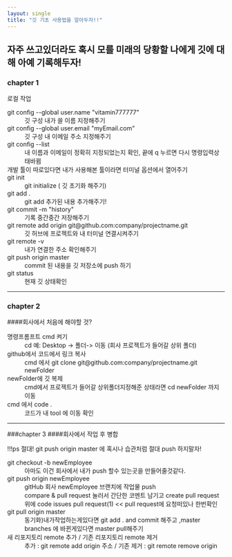 ```yaml
---
layout: single
title: "깃 기초 사용법을 알아두자!!"
---
```


<h2>자주 쓰고있더라도 혹시 모를 미래의 당황할 나에게 깃에 대해 아예 기록해두자!</h2>

<h3>chapter 1</h2>
<p>로컬 작업</p>

<dl>
  <dt>
    git config --global user.name "vitamin777777"
  </dt>
  <dd>
    깃 구성 내가 쓸 이름 지정해주기
  </dd>
  <dt>
    git config --global user.email "myEmail.com"
  </dt>
  <dd>
    깃 구성 내 이메일 주소 지정해주기
  </dd>
  <dt>
    git config --list
  </dt>
  <dd>
    내 이름과 이메일이 정확히 지정되었는지 확인, 끝에 q 누르면 다시 명령입력상태바뀜
  </dd>
  <dt>
    개발 툴이 따로있다면 내가 사용해본 툴이라면 터미널 옵션에서 열어주기
  </dt>
  <dd>
    
  </dd>
  <dt>
    git init
  </dt>
  <dd>
    git initialize ( 깃 초기화 해주기)  
  </dd>
  <dt>
    git add . 
  </dt>
  <dd>
    git add 추가된 내용 추가해주기!
  </dd>
  <dt>
    git commit -m "history"
  </dt>
  <dd>
    기록 중간중간 저장해주기
  </dd>
  <dt>
    git remote add origin git@github.com:company/projectname.git
  </dt>
  <dd>
    깃 허브에 프로젝트와 내 터미널 연결시켜주기
  </dd>
  <dt>
    git remote -v
  </dt>
  <dd>
    내가 연결한 주소 확인해주기
  </dd>
  <dt>
    git push origin master 
  </dt>
  <dd>
    commit 된 내용을 깃 저장소에 push 하기
  </dd>
  <dt>
    git status
  </dt>
  <dd>
    현재 깃 상태확인
  </dd>
</dl>
<hr>

<h3>chapter 2</h3>
####회사에서 처음에 해야할 것?
<dl>
  <dt>
    명령프롬프트 cmd 켜기
  </dt>
  <dd>
    cd 예: Desktop -> 폴더-> 이동 (회사 프로젝트가 들어갈 상위 폴더)
  </dd>
  <dt>
    github에서 코드에서 링크 복사
  </dt>
  <dd>
    cmd 에서 git clone git@github.com:company/projectname.git newFolder
  </dd>
  <dt>
    newFolder에 깃 복제 
  </dt>
  <dd>
    cmd에서 프로젝트가 들어갈 상위폴더지정해준 상태라면 cd newFolder 까지 이동
  </dd>
  <dt>
    cmd 에서 code .  
  </dt>
  <dd>
    코드가 내 tool 에 이동 확인
  </dd>
</dl>
<hr>

###chapter 3
####회사에서 작업 후 병합 
<p>!!!ps 절대! git push origin master 에 혹시나 습관처럼 절대 push 하지말자!</p>
<dl>
  <dt>
    git checkout -b newEmployee
  </dt>
  <dd>
     아마도 이건 회사에서 내가 push 할수 있는곳을 만들어줄것같다.
  </dd>
  <dt>
    git push origin newEmployee
  </dt>
  <dd>
    gitHub 회사 newEmployee 브랜치에 작업물 push<br>
    compare & pull request 눌러서 간단한 코멘트 남기고 create pull request<br>
    위에 code issues pull request(1) << pull request에 요청떠있나 한번확인 
  </dd>
  <dt>
    git pull origin master
  </dt>
  <dd>
    동기화)내가작업하는게있다면 git add . and commit 해주고 ,master branches 에 바뀐게있다면 master pull해주기
  </dd>
  <dt>
    새 리포지토리 remote 추가 / 기존 리포지토리 remote 제거
  </dt>
  <dd>
    추가 : git remote add origin 주소 / 기존 제거 : git remote remove origin
  </dd>
  <dt>

  </dt>
  <dd>

  </dd>
  <dt>

  </dt>
  <dd>

  </dd>
  <dt>

  </dt>
  <dd>

  </dd>
  <dt>

  </dt>
  <dd>

  </dd>
</dl>